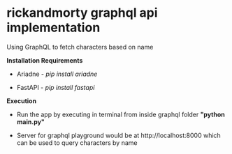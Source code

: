 # rickandmorty graphql api implementation
Using GraphQL to fetch characters based on name

**Installation Requirements**

- Ariadne - *pip install ariadne*

- FastAPI - *pip install fastapi*

**Execution**

- Run the app by executing in terminal from inside graphql folder
**"python main.py"**

- Server for graphql playground would be at http://localhost:8000 which can be used to query characters by name
